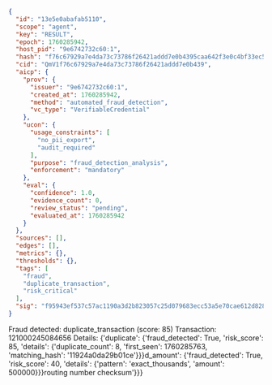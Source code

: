 ```json
{
  "id": "13e5e0abafab5110",
  "scope": "agent",
  "key": "RESULT",
  "epoch": 1760285942,
  "host_pid": "9e6742732c60:1",
  "hash": "f76c67929a7e4da73c73786f26421addd7e0b4395caa642f3e0c4bf33ec5a42d",
  "cid": "QmV1f76c67929a7e4da73c73786f26421addd7e0b439",
  "aicp": {
    "prov": {
      "issuer": "9e6742732c60:1",
      "created_at": 1760285942,
      "method": "automated_fraud_detection",
      "vc_type": "VerifiableCredential"
    },
    "ucon": {
      "usage_constraints": [
        "no_pii_export",
        "audit_required"
      ],
      "purpose": "fraud_detection_analysis",
      "enforcement": "mandatory"
    },
    "eval": {
      "confidence": 1.0,
      "evidence_count": 0,
      "review_status": "pending",
      "evaluated_at": 1760285942
    }
  },
  "sources": [],
  "edges": [],
  "metrics": {},
  "thresholds": {},
  "tags": [
    "fraud",
    "duplicate_transaction",
    "risk_critical"
  ],
  "sig": "f95943ef537c57ac1190a3d2b823057c25d079683ecc53a5e70cae612d828b5e"
}
```

Fraud detected: duplicate_transaction (score: 85)
Transaction: 121000245084656
Details: {'duplicate': {'fraud_detected': True, 'risk_score': 85, 'details': {'duplicate_count': 8, 'first_seen': 1760285763, 'matching_hash': '11924a0da29b01ce'}}}d_amount': {'fraud_detected': True, 'risk_score': 40, 'details': {'pattern': 'exact_thousands', 'amount': 500000}}}routing number checksum'}}}